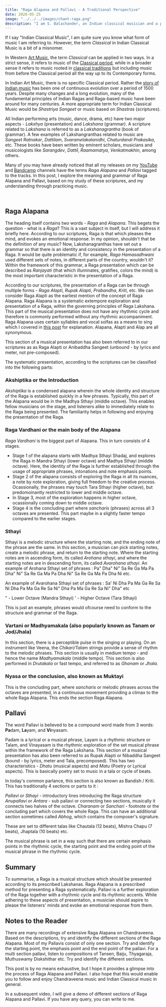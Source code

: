 ```yaml
---
title: "Raga Alapana and Pallavi - A Traditional Perspective"
date: 2020-05-25
image: "../../../images/chant-raga.png"
description: "I am S. Balachander, an Indian classical musician and a performing artist of Chandraveena. In my long association with music, I have been privileged to have had deep and meaningful discussions on the theory of music with my Ustad, and undertaken further study of scriptures to understand our music better. Here I share my reading of what a Raga Alapana and Pallavi is. Read on to find out more!"
---
```


If I say "Indian Classical Music", I am quite sure you know what form of music I am referring to. However, the term *Classical* in Indian Classical Music is a bit of a misnomer.

In Western [Art Music](https://en.wikipedia.org/wiki/Art_music), the term *Classical* can be applied in two ways. In a strict sense, it refers to music of the [Classical period](https://en.wikipedia.org/wiki/Classical_period_(music)), while in a broader sense it refers to music rooted in [classical traditions](https://en.wikipedia.org/wiki/Classical_music) but including music from before the Classical period all the way up to its Contemporary forms.

In Indian Art Music, there is no specific Classical period. Rather the [story of Indian music](/blog/history-of-indian-music/) has been one of continuous evolution over a period of 1500 years. Despite many changes and a long evolution, many of the fundamental principles of Indian Ragas and Raga-based music have been around for many centuries. A more appropriate term for Indian Classical Music would be *Shastriya Sangeet* or music based on *Shastras* (scriptures).

All Indian performing arts (music, dance, drama, etc) have two major aspects - *Lakshya* (presentation) and *Lakshana* (grammar). A scripture related to *Lakshana* is referred to as a *Lakshanagrantha* (book of grammar). A few examples of Lakshangranthas related to music are *Sangeet Ratnakar*, *Dattilam*, *Svaramelakalanidhi*, *Chaturdandi Prakasika*, etc. These books have been written by eminent scholars, musicians and musicologists like *Sarangdev*, *Dattil*, *Raamamatya*, *Venkatmakhin*, among others.

Many of you may have already noticed that all my releases on my <a href="https://www.youtube.com/channel/UCxPyMV4LS9YBePXM0mV4hjg"><inline-button background="#ff0000">YouTube</inline-button></a> and <a href="https://chandraveena.bandcamp.com/"><inline-button background="#408294">Bandcamp</inline-button></a> channels have the terms *Raga Alapana* and *Pallavi* tagged to the tracks. In this post, I explore the meaning and grammar of Raga Alapana and Pallavi, based on my study of these scriptures, and my understanding through practicing music.

<br>

## Raga Alapana

The heading itself contains two words - *Raga* and *Alapana*. This begets the question - what is a *Raga*?  This is a vast subject in itself, but I will address it briefly here. According to our scriptures, Raga is that which pleases the mind, and evokes an emotional response. In my opinion, shouldn't that be the definition of any music? Now, Lakshanagranthas have set out a grammar so that there is an identity and consistency in the presentation of a Raga. It would be quite problematic if, for example, *Raga Hamasadhwani* used different sets of notes, in different parts of the country, wouldn't it? Within the framework of this grammar, a Raga presentation which can be described as *Ranjayati* (that which illuminates, gratifies, colors the mind) is the most important characteristic in the presentation of a Raga.

According to our scriptures, the presentation of a Raga can be through multiple forms - *Raga Alapti*, *Rupak Alapti*, *Prabandha*, *Kriti*, etc. We can consider Raga Alapti as the earliest mention of the concept of Raga Alapana. Raga Alapana is a systematic extempore exploration and presentation of a Raga, within the governing principles of Raga Lakshana. This part of the musical presentation does not have any rhythmic cycle and therefore is commonly performed without any rhythmic accompaniment. Raga Alapana uses certain syllables and vocal solfas as a means to sing which I covered in [this post](/intro/#alap) for explanation. Alapana, Alapti and Alap are all synonymous. 

This section of a musical presentation has also been referred to in our scriptures as as Raga Alapti or Anibaddha Sangeet (unbound - by lyrics and meter, not pre-composed).

The systematic presentation, according to the scriptures can be classified into the following parts:

### Akshiptika or the Introduction

*Akshiptika* is a condensed alapana wherein the whole identity and structure of the Raga is established quickly in a few phrases. Typically, this part of the Alapana would be in the Madhya Sthayi (middle octave). This enables fellow musicians on the stage, and listeners alike to immediately relate to the Raga being presented. The familiarity helps in following and enjoying the presentation of the Raga.

### Raga Vardhani or the main body of the Alapana

*Raga Vardhani* is the biggest part of Alapana. This in turn consists of 4 stages.

* Stage 1 of the alapana starts with Madhya Sthayi Shadaj, and explores the Raga in Mandra Sthayi (lower octave) and Madhya Sthayi (middle octave). Here, the identity of the Raga is further established through the usage of appropriate phrases, intonations and note emphasis points.
* Stage 2 of the alapana consists of exploring the Raga in all its nuances, a note by note exploration, giving full freedom to the creative process. Ocassionally, the phrases may touch Tara Sthayi (higher octave), but predomoinantly restricted to lower and middle octave.
* In Stage 3, most of the exploration happens in higher octave, ocassionally coming down to middle octave.
* Stage 4 is the concluding part where *sancharis* (phrases) across all 3 octaves are presented. This part maybe in a slightly faster tempo compared to the earlier stages.

### Sthayi

Sthayi is a melodic structure where the starting note, and the ending note of the phrase are the same. In this section, a musician can pick starting notes, create a melodic phrase, and return to the starting note. Where the starting notes are in ascending form, its called *Arohana sthayi*, and where the starting notes are in descending form, its called *Avarohana sthayi*.
An example of Arohana Sthayi set of phrases :
Pa" Dha" Ni" Sa Re Ga Ma Pa
Dha" Ni" Sa Re Ga Ma Pa Dha
Ni" Sa Re Ga Ma Pa Dha Ni etc.

An example of Avarohana Sthayi set of phrases :
Sa' Ni Dha Pa Ma Ga Re Sa
Ni Dha Pa Ma Ga Re Sa Ni"
Dha Pa Ma Ga Re Sa Ni" Dha" etc

" - Lower Octave (Mandra Sthayi)
' - Higher Octave (Tara Sthayi)

This is just an example, phrases would ofcourse need to conform to the structure and grammar of the Raga.

### Vartani or Madhyamakala (also popularly known as Tanam or Jod/Jhala)

In this section, there is a perceptible pulse in the singing or playing. On an instrument like Veena, the *Chikari/Talam* strings provide a sense of rhythm to the melodic phrases. This section is usually in medium tempo - and hence the name *Madhyamakala* (middle tempo). This section is also performed in *Drutakala* or fast tempo, and referred to as *Ghanam* or *Jhala*.

### Nyasa or the conclusion, also known as Muktayi

This is the concluding part, where *sancharis* or melodic phrases across the octaves are presented, in a continuous movement providing a climax to the whole Raga Alapana. This ends the section Raga Alapana.

## Pallavi

The word Pallavi is believed to be a compound word made from 3 words: **Pa**dam, **La**yam, and **Vi**nyasam.

Padam is a lyrical or a musical phrase, Layam is a rhythmic structure or Talam, and Vinayasam is the rhythmic exploration of the set musical phrase within the framework of the Raga Lakshana. This section of a musical presentation has also been referred to as Rupak Alapti or Nibaddha Sangeet (bound - by lyrics, meter and Tala, precomposed). This has two characteristics - *Dhatu* (musical aspects) and *Matu* (Poetry or Lyrical aspects). This is basically poetry set to music in a tala or cycle of beats. 

In today's common parlance, this section is also known as Bandish / Kriti. This has traditionally 4 sections or parts to it : 

*Pallavi* or *Sthayi* - introductory lines introducing the Raga structure
*Anupallavi* or *Antara* - sub pallavi or connecting two sections, musically it connects two halves of the octave.
*Charanam* or *Sanchari* - footnote or the concluding part which covers the whole Raga. This can have an additional section sometimes called *Abhog*, which contains the composer's signature.

These are set to different talas like Chautala (12 beats), Mishra Chapu (7 beats), Jhaptala (10 beats) etc.

The musical phrase is set in a way such that there are certain emphasis points in the rhythmic cycle, the starting point and the ending point of the musical phrase in the rhythmic cycle. 

## Summary

To summarise, a Raga is a musical structure which should be presented according to its prescribed Lakshanas. Raga Alapana is a prescribed method for presenting a Raga systematically. Pallavi is a further exploration of the Raga together with a rhythmic cycle and its rhythmic accents. While adhering to these aspects of presentation, a musician should aspire to please the listeners' minds and evoke an emotional response from them.

## Notes to the Reader

There are many recordings of extensive Raga Alapana on Chandraveena. Based on the descriptions, try and identify the different sections of the Raga Alapana. Most of my Pallavis consist of only one section. Try and identify the starting point, the emphasis point and the end point of the pallavi. For a multi section pallavi, listen to compositions of Tansen, Baiju, Thyagaraja, Muthuswamy Diskshithar etc. Try and identify the different sections.

This post is by no means exhaustive, but I hope it provides a glimpse into the process of Raga Alapana and Pallavi. I also hope that this would enable you to follow and enjoy Chandraveena music and Indian Classical music in general.

In a subsequent video, I will give a demo of different sections of Raga Alapana and Pallavi. If you have any query, you can write to me.
